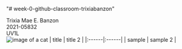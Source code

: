 "# week-0-github-classroom-trixiabanzon" 

Trixia Mae E. Banzon <br>
2021-05832 <br>
UV1L <br>
![image of a cat](https://encrypted-tbn0.gstatic.com/images?q=tbn:ANd9GcRF1IwK6-SxM83UpFVY6WtUZxXx-phss_gAUfdKbkTfau6VWVkt)
| title | title 2 |
|:------|:------|
| sample | sample 2 |